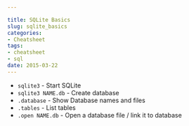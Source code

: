 ```yaml
---

title: SQLite Basics
slug: sqlite_basics
categories:
- Cheatsheet
tags: 
- cheatsheet
- sql
date: 2015-03-22
---
```


- `sqlite3` - Start SQLite
- `sqlite3 NAME.db` - Create database
- `.database` - Show Database names and files
- `.tables` - List tables
- `.open NAME.db` - Open a database file / link it to database
